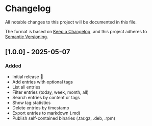 # Changelog

All notable changes to this project will be documented in this file.

The format is based on [Keep a Changelog](https://keepachangelog.com/en/1.0.0/), and this project adheres to [Semantic Versioning](https://semver.org/spec/v2.0.0.html).

## [1.0.0] - 2025-05-07

### Added

- Initial release 🎉
- Add entries with optional tags
- List all entries
- Filter entries (today, week, month, all)
- Search entries by content or tags
- Show tag statistics
- Delete entries by timestamp
- Export entries to markdown (.md)
- Publish self-contained binaries (.tar.gz, .deb, .rpm)
